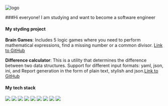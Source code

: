 ![logo](/Sergey-frontend/assets/logo.gif)

###Hi everyone! I am studying and want to become a software engineer
#### My styding project
**Brain Games**: Includes 5 logic games where you need to perform mathematical expressions, find a missing number or a common divisor. [Link to GitHub](https://github.com/Sergey-frontend/frontend-project-44)

**Difference calculator**: This is a utility that determines the difference between two data structures. Support for different input formats: yaml, json, ini, and Report generation in the form of plain text, stylish and json.[Link to GitHub](https://github.com/Sergey-frontend/frontend-project-46)

#### My tech stack
<img src="https://img.shields.io/badge/JAVASCRIPT-black?style=for-the-badge&logo=javascript&logoColor=yellow"> <img src="https://img.shields.io/badge/HTML-black?style=for-the-badge&logo=html5&logoColor=red"> <img src="https://img.shields.io/badge/CSS-black?style=for-the-badge&logo=CSS3&logoColor=48A0DC"> <img src="https://img.shields.io/badge/REACT-black?style=for-the-badge&logo=REACT&logoColor=61DAFB">
<img src="https://img.shields.io/badge/Bash-black?style=for-the-badge&logo=GNU Bash&logoColor=white"> <img src="https://img.shields.io/badge/Action-black?style=for-the-badge&logo=GitHub Actions&logoColor=3675F0"> <img src="https://img.shields.io/badge/NPM-black?style=for-the-badge&logo=npm&logoColor=CC0000"> <img src="https://img.shields.io/badge/JEST-black?style=for-the-badge&logo=jest&logoColor=15C213"> <img src="https://img.shields.io/badge/LODASH-black?style=for-the-badge&logo=Lodash&logoColor=3492FF">




